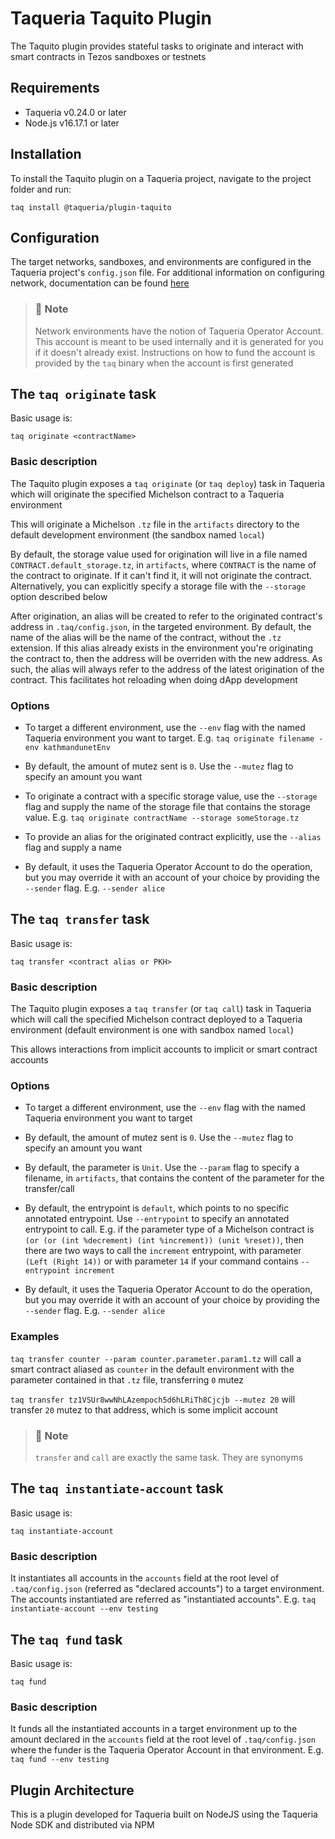 # Taqueria Taquito Plugin

The Taquito plugin provides stateful tasks to originate and interact with smart contracts in Tezos sandboxes or testnets

## Requirements

- Taqueria v0.24.0 or later
- Node.js v16.17.1 or later

## Installation

To install the Taquito plugin on a Taqueria project, navigate to the project folder and run:
```shell
taq install @taqueria/plugin-taquito
```

## Configuration

The target networks, sandboxes, and environments are configured in the Taqueria project's `config.json` file. For additional information on configuring network, documentation can be found [here](/docs/config/networks/)

> ### :page_with_curl: Note
> Network environments have the notion of Taqueria Operator Account. This account is meant to be used internally and it is generated for you if it doesn't already exist. Instructions on how to fund the account is provided by the `taq` binary when the account is first generated

##  The `taq originate` task

Basic usage is:

```shell
taq originate <contractName>
```

### Basic description

The Taquito plugin exposes a `taq originate` (or `taq deploy`) task in Taqueria which will originate the specified Michelson contract to a Taqueria environment

This will originate a Michelson `.tz` file in the `artifacts` directory to the default development environment (the sandbox named `local`)

By default, the storage value used for origination will live in a file named `CONTRACT.default_storage.tz`, in `artifacts`, where `CONTRACT` is the name of the contract to originate. If it can't find it, it will not originate the contract. Alternatively, you can explicitly specify a storage file with the `--storage` option described below

After origination, an alias will be created to refer to the originated contract's address in `.taq/config.json`, in the targeted environment. By default, the name of the alias will be the name of the contract, without the `.tz` extension. If this alias already exists in the environment you're originating the contract to, then the address will be overriden with the new address. As such, the alias will always refer to the address of the latest origination of the contract. This facilitates hot reloading when doing dApp development

### Options

- To target a different environment, use the `--env` flag with the named Taqueria environment you want to target. E.g. `taq originate filename -env kathmandunetEnv`

- By default, the amount of mutez sent is `0`. Use the `--mutez` flag to specify an amount you want

- To originate a contract with a specific storage value, use the `--storage` flag and supply the name of the storage file that contains the storage value. E.g. `taq originate contractName --storage someStorage.tz`

- To provide an alias for the originated contract explicitly, use the `--alias` flag and supply a name

- By default, it uses the Taqueria Operator Account to do the operation, but you may override it with an account of your choice by providing the `--sender` flag. E.g. `--sender alice`

##  The `taq transfer` task

Basic usage is:

```shell
taq transfer <contract alias or PKH>
```

### Basic description

The Taquito plugin exposes a `taq transfer` (or `taq call`) task in Taqueria which will call the specified Michelson contract deployed to a Taqueria environment (default environment is one with sandbox named `local`)

This allows interactions from implicit accounts to implicit or smart contract accounts

### Options

- To target a different environment, use the `--env` flag with the named Taqueria environment you want to target

- By default, the amount of mutez sent is `0`. Use the `--mutez` flag to specify an amount you want

- By default, the parameter is `Unit`. Use the `--param` flag to specify a filename, in `artifacts`, that contains the content of the parameter for the transfer/call

- By default, the entrypoint is `default`, which points to no specific annotated entrypoint. Use `--entrypoint` to specify an annotated entrypoint to call. E.g. if the parameter type of a Michelson contract is `(or (or (int %decrement) (int %increment)) (unit %reset))`, then there are two ways to call the `increment` entrypoint, with parameter `(Left (Right 14))` or with parameter `14` if your command contains `--entrypoint increment`

- By default, it uses the Taqueria Operator Account to do the operation, but you may override it with an account of your choice by providing the `--sender` flag. E.g. `--sender alice`

### Examples

`taq transfer counter --param counter.parameter.param1.tz` will call a smart contract aliased as `counter` in the default environment with the parameter contained in that `.tz` file, transferring `0` mutez

`taq transfer tz1VSUr8wwNhLAzempoch5d6hLRiTh8Cjcjb --mutez 20` will transfer `20` mutez to that address, which is some implicit account

> ### :page_with_curl: Note
> `transfer` and `call` are exactly the same task. They are synonyms

##  The `taq instantiate-account` task

Basic usage is:

```shell
taq instantiate-account
```

### Basic description

It instantiates all accounts in the `accounts` field at the root level of `.taq/config.json` (referred as "declared accounts") to a target environment. The accounts instantiated are referred as "instantiated accounts". E.g. `taq instantiate-account --env testing`

##  The `taq fund` task

Basic usage is:

```shell
taq fund
```

### Basic description

It funds all the instantiated accounts in a target environment up to the amount declared in the `accounts` field at the root level of `.taq/config.json` where the funder is the Taqueria Operator Account in that environment. E.g. `taq fund --env testing`

## Plugin Architecture

This is a plugin developed for Taqueria built on NodeJS using the Taqueria Node SDK and distributed via NPM
